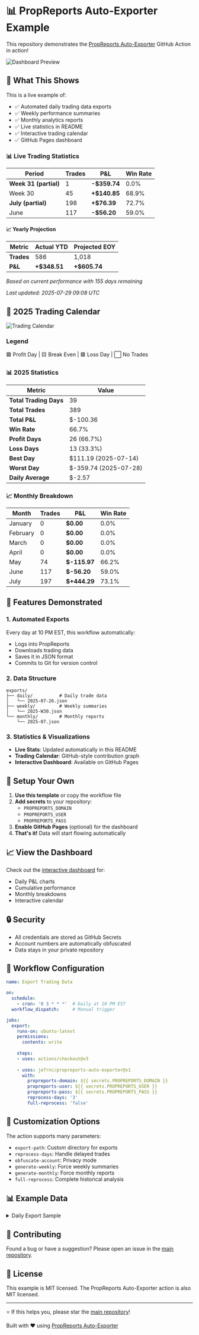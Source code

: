# 📊 PropReports Auto-Exporter Example

This repository demonstrates the [PropReports Auto-Exporter](https://github.com/jefrnc/propreports-auto-exporter) GitHub Action in action!

![Dashboard Preview](docs/images/dashboard-preview.jpg)

## 🎯 What This Shows

This is a live example of:
- ✅ Automated daily trading data exports
- ✅ Weekly performance summaries
- ✅ Monthly analytics reports
- ✅ Live statistics in README
- ✅ Interactive trading calendar
- ✅ GitHub Pages dashboard

<!-- STATS_START -->
### 📊 Live Trading Statistics

| Period | Trades | P&L | Win Rate |
|--------|--------|-----|----------|
| **Week 31 (partial)** | 1 | **-$359.74** | 0.0% |
| Week 30 | 45 | **+$140.85** | 68.9% |
| **July (partial)** | 198 | **+$76.39** | 72.7% |
| June | 117 | **-$56.20** | 59.0% |

#### 📈 Yearly Projection

| Metric | Actual YTD | Projected EOY |
|--------|------------|---------------|
| **Trades** | 586 | 1,018 |
| **P&L** | **+$348.51** | **+$605.74** |

*Based on current performance with 155 days remaining*

*Last updated: 2025-07-29 09:08 UTC*
<!-- STATS_END -->

<!-- CALENDAR_START -->
## 📅 2025 Trading Calendar

![Trading Calendar](.github/assets/calendar-2025.svg)

### Legend
🟩 Profit Day | 🟨 Break Even | 🟥 Loss Day | ⬜ No Trades

### 📊 2025 Statistics

| Metric | Value |
|--------|-------|
| **Total Trading Days** | 39 |
| **Total Trades** | 389 |
| **Total P&L** | $-100.36 |
| **Win Rate** | 66.7% |
| **Profit Days** | 26 (66.7%) |
| **Loss Days** | 13 (33.3%) |
| **Best Day** | $111.19 (2025-07-14) |
| **Worst Day** | $-359.74 (2025-07-28) |
| **Daily Average** | $-2.57 |

### 📈 Monthly Breakdown

| Month | Trades | P&L | Win Rate |
|-------|--------|-----|----------|
| January | 0 | **$0.00** | 0.0% |
| February | 0 | **$0.00** | 0.0% |
| March | 0 | **$0.00** | 0.0% |
| April | 0 | **$0.00** | 0.0% |
| May | 74 | **$-115.97** | 66.2% |
| June | 117 | **$-56.20** | 59.0% |
| July | 197 | **$+444.29** | 73.1% |

<!-- CALENDAR_END -->

## 🚀 Features Demonstrated

### 1. Automated Exports
Every day at 10 PM EST, this workflow automatically:
- Logs into PropReports
- Downloads trading data
- Saves it in JSON format
- Commits to Git for version control

### 2. Data Structure
```
exports/
├── daily/          # Daily trade data
│   └── 2025-07-26.json
├── weekly/         # Weekly summaries
│   └── 2025-W30.json
└── monthly/        # Monthly reports
    └── 2025-07.json
```

### 3. Statistics & Visualizations
- **Live Stats**: Updated automatically in this README
- **Trading Calendar**: GitHub-style contribution graph
- **Interactive Dashboard**: Available on GitHub Pages

## 🔧 Setup Your Own

1. **Use this template** or copy the workflow file
2. **Add secrets** to your repository:
   - `PROPREPORTS_DOMAIN`
   - `PROPREPORTS_USER`
   - `PROPREPORTS_PASS`
3. **Enable GitHub Pages** (optional) for the dashboard
4. **That's it!** Data will start flowing automatically

## 📈 View the Dashboard

Check out the [interactive dashboard](https://jefrnc.github.io/propreports-trading-dashboard/) for:
- Daily P&L charts
- Cumulative performance
- Monthly breakdowns
- Interactive calendar

## 🔒 Security

- All credentials are stored as GitHub Secrets
- Account numbers are automatically obfuscated
- Data stays in your private repository

## 📝 Workflow Configuration

```yaml
name: Export Trading Data

on:
  schedule:
    - cron: '0 3 * * *'  # Daily at 10 PM EST
  workflow_dispatch:     # Manual trigger

jobs:
  export:
    runs-on: ubuntu-latest
    permissions:
      contents: write
    
    steps:
    - uses: actions/checkout@v3
    
    - uses: jefrnc/propreports-auto-exporter@v1
      with:
        propreports-domain: ${{ secrets.PROPREPORTS_DOMAIN }}
        propreports-user: ${{ secrets.PROPREPORTS_USER }}
        propreports-pass: ${{ secrets.PROPREPORTS_PASS }}
        reprocess-days: '3'
        full-reprocess: 'false'
```

## 🎨 Customization Options

The action supports many parameters:
- `export-path`: Custom directory for exports
- `reprocess-days`: Handle delayed trades
- `obfuscate-account`: Privacy mode
- `generate-weekly`: Force weekly summaries
- `generate-monthly`: Force monthly reports
- `full-reprocess`: Complete historical analysis

## 📊 Example Data

<details>
<summary>Daily Export Sample</summary>

```json
{
  "exportDate": "2025-07-26 22:00:00",
  "account": "ZI*******64",
  "date": "2025-07-26",
  "trades": [
    {
      "symbol": "AAPL",
      "side": "BUY",
      "quantity": 100,
      "price": 150.25,
      "pnl": 125.50
    }
  ],
  "summary": {
    "totalTrades": 15,
    "totalPnL": 450.75,
    "winRate": 0.73
  }
}
```
</details>

## 🤝 Contributing

Found a bug or have a suggestion? Please open an issue in the [main repository](https://github.com/jefrnc/propreports-auto-exporter).

## 📄 License

This example is MIT licensed. The PropReports Auto-Exporter action is also MIT licensed.

---

⭐ If this helps you, please star the [main repository](https://github.com/jefrnc/propreports-auto-exporter)!

Built with ❤️ using [PropReports Auto-Exporter](https://github.com/jefrnc/propreports-auto-exporter)